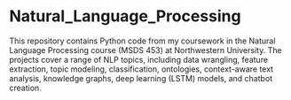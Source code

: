 # Natural_Language_Processing
This repository contains Python code from my coursework in the Natural Language Processing course (MSDS 453) at Northwestern University. 
The projects cover a range of NLP topics, including data wrangling, feature extraction, topic modeling, classification, ontologies, context-aware text analysis, knowledge graphs, deep learning (LSTM) models, and chatbot creation.
